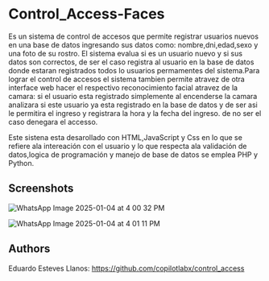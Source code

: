 # Control_Access-Faces

Es un sistema de control de accesos que permite registrar usuarios nuevos en una base de datos ingresando sus datos como: nombre,dni,edad,sexo y una  foto de su rostro.
El sistema evalua si es un usuario nuevo y si sus datos son correctos, de ser el caso registra al usuario en la base de datos donde estaran registrados todos lo usuarios permamentes del sistema.Para lograr el control de accesos el sistema tambien permite atravez de otra interface web hacer el respectivo reconocimiento facial atravez de la camara: si el usuario esta registrado simplemente al encenderse la camara analizara si este usuario ya esta registrado en la base de datos y de ser asi le permitira el ingreso y registrara la hora y la fecha del ingreso. de no ser el caso denegara el accesso.

Este sistena esta desarollado con HTML,JavaScript y Css en lo que se refiere ala intereación con el usuario y lo que respecta ala validación de datos,logica de programación y manejo de base de datos se emplea PHP y Python.


## Screenshots


![WhatsApp Image 2025-01-04 at 4 00 32 PM](https://github.com/user-attachments/assets/436f24c4-15fb-436d-b88b-a08c12cd1441)

![WhatsApp Image 2025-01-04 at 4 01 11 PM](https://github.com/user-attachments/assets/73881b33-c619-4afa-be57-a79c4dc9ee9e)

## Authors

Eduardo Esteves Llanos: https://github.com/copilotlabx/control_access
